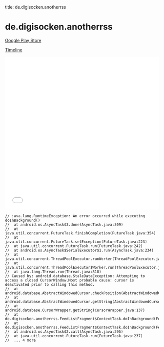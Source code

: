 title: de.digisocken.anotherrss

# de.digisocken.anotherrss

[Google Play Store](https://play.google.com/store/apps/details?id=de.digisocken.anotherrss)

[Timeline](./vis-timeline.html)

<iframe src="./vis-timeline.html" width="100%" height="500px" style="border:none;"></iframe>

```
// java.lang.RuntimeException: An error occurred while executing doInBackground()
// 	at android.os.AsyncTask$3.done(AsyncTask.java:309)
// 	at java.util.concurrent.FutureTask.finishCompletion(FutureTask.java:354)
// 	at java.util.concurrent.FutureTask.setException(FutureTask.java:223)
// 	at java.util.concurrent.FutureTask.run(FutureTask.java:242)
// 	at android.os.AsyncTask$SerialExecutor$1.run(AsyncTask.java:234)
// 	at java.util.concurrent.ThreadPoolExecutor.runWorker(ThreadPoolExecutor.java:1113)
// 	at java.util.concurrent.ThreadPoolExecutor$Worker.run(ThreadPoolExecutor.java:588)
// 	at java.lang.Thread.run(Thread.java:818)
// Caused by: android.database.StaleDataException: Attempting to access a closed CursorWindow.Most probable cause: cursor is deactivated prior to calling this method.
// 	at android.database.AbstractWindowedCursor.checkPosition(AbstractWindowedCursor.java:139)
// 	at android.database.AbstractWindowedCursor.getString(AbstractWindowedCursor.java:50)
// 	at android.database.CursorWrapper.getString(CursorWrapper.java:137)
// 	at de.digisocken.anotherrss.FeedListFragment$ContextTask.doInBackground(FeedListFragment.java:235)
// 	at de.digisocken.anotherrss.FeedListFragment$ContextTask.doInBackground(FeedListFragment.java:191)
// 	at android.os.AsyncTask$2.call(AsyncTask.java:295)
// 	at java.util.concurrent.FutureTask.run(FutureTask.java:237)
// 	... 4 more

```



